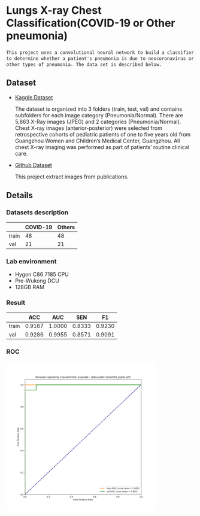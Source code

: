 # Lungs X-ray Chest Classification(COVID-19 or Other pneumonia)

    This project uses a convolutional neural network to build a classifier to determine whether a patient's pneumonia is due to neocoronavirus or other types of pneumonia. The data set is described below.

## Dataset

* [Kaggle Dataset](https://www.kaggle.com/paultimothymooney/chest-xray-pneumonia)
  
    The dataset is organized into 3 folders (train, test, val) and contains subfolders for each image category (Pneumonia/Normal). There are 5,863 X-Ray images (JPEG) and 2 categories (Pneumonia/Normal). Chest X-ray images (anterior-posterior) were selected from retrospective cohorts of pediatric patients of one to five years old from Guangzhou Women and Children’s Medical Center, Guangzhou. All chest X-ray imaging was performed as part of patients’ routine clinical care.

* [Github Dataset](https://github.com/ieee8023/covid-chestxray-dataset)
  
  This project extract images from publications.

## Details

### Datasets description

|       |COVID-19   |Others   |
|-------|-----------|---------|
|train  |48         |48       |
|val    |21         |21       |

### Lab environment

* Hygon C86 7185 CPU
* Pre-Wukong DCU
* 128GB RAM

### Result

|           |ACC    |AUC    |SEN    |F1     |
|-----------|-------|-------|-------|-------|
|train      |0.9167 |1.0000 |0.8333 |0.9230 |
|val        |0.9286 |0.9955 |0.8571 |0.9091 |

### ROC

  <img src="./result/data-resnet50_public.pth.png" width="400"/>
